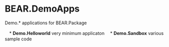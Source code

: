 BEAR.DemoApps
=============

Demo.* applications for BEAR.Package

　* **Demo.Helloworld** very minimum applicaton
　* **Demo.Sandbox** various sample code
